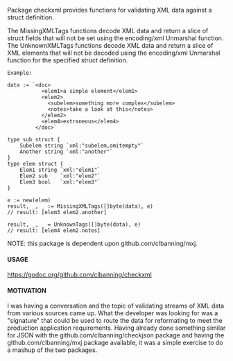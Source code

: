 
Package checkxml provides functions for validating XML data against a struct definition.

The MissingXMLTags functions decode XML data and return a slice of struct fields that will
not be set using the encoding/xml Unmarshal function. The UnknownXMLTags functions decode
XML data and return a slice of XML elements that will not be decoded using the encoding/xml
Unmarshal function for the specified struct definition.

	Example:
	
	data := `<doc>
	           <elem1>a simple element</elem1>
	           <elem2>
	             <subelem>something more complex</subelem>
	             <notes>take a look at this</notes>
	           </elem2>
	           <elem4>extraneous</elem4>
	         </doc>`

	type sub struct {
		Subelem string `xml:"subelem,omitempty"`
		Another string `xml:"another"`
	}
	type elem struct {
		Elem1 string `xml:"elem1"`
		Elem2 sub    `xml:"elem2"`
		Elem3 bool   `xml:"elem3"`
	}

	e := new(elem)
	result, _, _ := MissingXMLTags([]byte(data), e)
	// result: [elem3 elem2.another]

	result, _, _ = UnknownTags([]byte(data), e)
	// result: [elem4 elem2.notes]

NOTE: this package is dependent upon github.com/clbanning/mxj.

<h4>USAGE</h4>

https://godoc.org/github.com/clbanning/checkxml


<h4>MOTIVATION</h4>

I was having a conversation and the topic of validating streams of XML
data from various sources came up. What the developer was looking for 
was a "signature" that could be used to route the data for reformating
to meet the production application requirements.  Having already done
something similar for JSON with the github.com/clbanning/checkjson package
and having the github.com/clbanning/mxj package available, it was a simple
exercise to do a mashup of the two packages.
